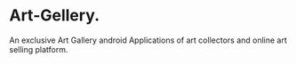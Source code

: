 # Art-Gellery.
An exclusive Art Gallery android Applications of art collectors and online art selling platform.
